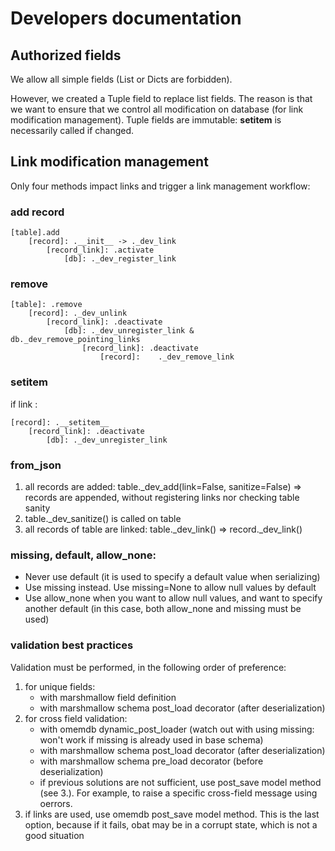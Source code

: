 # Developers documentation

## Authorized fields

We allow all simple fields (List or Dicts are forbidden).

However, we created a Tuple field to replace list fields. The reason is that we want to ensure that we control
all modification on database (for link modification management). Tuple fields are immutable: __setitem__ is
necessarily called if changed.


## Link modification management

Only four methods impact links and trigger a link management workflow:

### add record

    [table].add
        [record]: .__init__ -> ._dev_link
            [record_link]: .activate
                [db]: ._dev_register_link
                  
                  

### remove

    [table]: .remove
        [record]: ._dev_unlink
            [record_link]: .deactivate
                [db]: ._dev_unregister_link & db._dev_remove_pointing_links
                    [record_link]: .deactivate
                        [record]:    ._dev_remove_link

### __setitem__
if link :

    [record]: .__setitem__
        [record_link]: .deactivate
            [db]: ._dev_unregister_link

### from_json
1. all records are added: table._dev_add(link=False, sanitize=False) => records are appended, without registering links nor checking table sanity
2. table._dev_sanitize() is called on table
3. all records of table are linked: table._dev_link() => record._dev_link()

### missing, default, allow_none:
* Never use default (it is used to specify a default value when serializing)
* Use missing instead. Use missing=None to allow null values by default
* Use allow_none when you want to allow null values, and want to specify another default 
(in this case, both allow_none and missing must be used)

### validation best practices
Validation must be performed, in the following order of preference:
1. for unique fields:
    * with marshmallow field definition
    * with marshmallow schema post_load decorator (after deserialization)
2. for cross field validation:
    * with omemdb dynamic_post_loader (watch out with using missing: won't work if missing is already used in base 
    schema)
    * with marshmallow schema post_load decorator (after deserialization)
    * with marshmallow schema pre_load decorator (before deserialization)
    * if previous solutions are not sufficient, use post_save model method (see 3.). For example, to raise a specific 
    cross-field message using oerrors.
3. if links are used, use omemdb post_save model method. This is the last option, because if it fails, obat may be in a
corrupt state, which is not a good situation